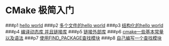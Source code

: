 # CMake 极简入门
###p1 [hello world](./p1-hello)
###p2 [多个文件的hello world](./p2-command)
###p3 [结构化的hello world](./p3-helloworld)
###p4 [编译动态库 并且链接库](./p4-library)
###p5 [链接外部库](./p5-use-library)
###p6 [cmake一些基本常量以及语法](./p6-cmake-constant)
###p7 [使用FIND_PACKAGE查找模块](./p7-find-module)
###p8 [自己编写一个查找模块](./p8-find-my-module)

